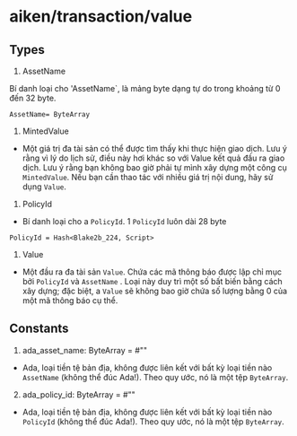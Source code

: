 # aiken/transaction/value

## Types

1. AssetName

Bí danh loại cho 'AssetName`, là mảng byte dạng tự do trong khoảng từ 0 đến 32 byte.

```aiken
AssetName= ByteArray
```

1. MintedValue

- Một giá trị đa tài sản có thể được tìm thấy khi thực hiện giao dịch. Lưu ý rằng vì lý do lịch sử, điều này hơi khác so với Value kết quả đầu ra giao dịch. Lưu ý rằng bạn không bao giờ phải tự mình xây dựng một  công cụ `MintedValue`. Nếu bạn cần thao tác với nhiều giá trị nội dung, hãy sử dụng `Value`.

1. PolicyId

- Bí danh loại cho a `PolicyId`. 1 `PolicyId` luôn dài 28 byte

```aiken
PolicyId = Hash<Blake2b_224, Script>
```
1. Value

- Một đầu ra đa tài sản `Value`. Chứa các mã thông báo được lập chỉ mục bởi `PolicyId` và `AssetName` . Loại này duy trì một số bất biến bằng cách xây dựng; đặc biệt, a `Value` sẽ không bao giờ chứa số lượng bằng 0 của một mã thông báo cụ thể.

## Constants

1. ada_asset_name: ByteArray = #""

- Ada, loại tiền tệ bản địa, không được liên kết với bất kỳ loại tiền nào `AssetName` (không thể đúc Ada!). Theo quy ước, nó là một tệp `ByteArray`.

2. ada_policy_id: ByteArray = #""

- Ada, loại tiền tệ bản địa, không được liên kết với bất kỳ loại tiền nào `PolicyId` (không thể đúc Ada!). Theo quy ước, nó là một tệp `ByteArray`.


